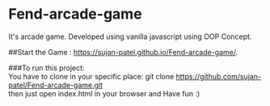 # Fend-arcade-game
It's arcade game. Developed using vanilla javascript using OOP Concept.

##Start the Game : https://sujan-patel.github.io/Fend-arcade-game/.

###To run this project: <br/>
You have to clone in your specific place: git clone https://github.com/sujan-patel/Fend-arcade-game.git <br/>
then just open index.html in your browser and Have fun :)
